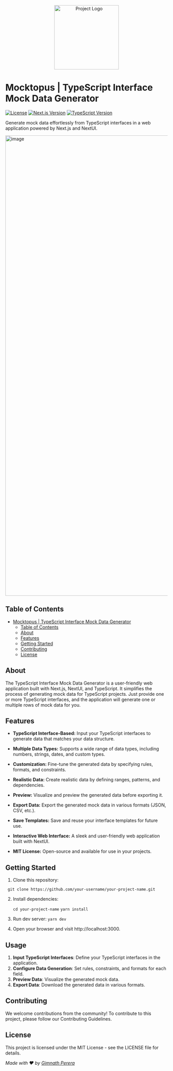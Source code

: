 <p align="center">
  <img src="https://i.ibb.co/CK8DcHm/logo.png" alt="Project Logo" width="200">
</p>

# Mocktopus | TypeScript Interface Mock Data Generator

[![License](https://img.shields.io/badge/license-MIT-blue.svg)](https://github.com/your-username/your-project-name/blob/main/LICENSE)
[![Next.js Version](https://img.shields.io/badge/Next.js-13.0.0-blueviolet.svg)](https://nextjs.org/)
[![TypeScript Version](https://img.shields.io/badge/TypeScript-4.5.2-blue.svg)](https://www.typescriptlang.org/)

Generate mock data effortlessly from TypeScript interfaces in a web application powered by Next.js and NextUI.

<img width="1431" alt="image" src="https://github.com/Gimnath-Perera/mocktopus/assets/55834384/8a9ea126-a193-4831-b455-83139546df75">

## Table of Contents

- [Mocktopus | TypeScript Interface Mock Data Generator](#mocktopus--typescript-interface-mock-data-generator)
  - [Table of Contents](#table-of-contents)
  - [About](#about)
  - [Features](#features)
  - [Getting Started](#getting-started)
  - [Contributing](#contributing)
  - [License](#license)

## About

The TypeScript Interface Mock Data Generator is a user-friendly web application built with Next.js, NextUI, and TypeScript. It simplifies the process of generating mock data for TypeScript projects. Just provide one or more TypeScript interfaces, and the application will generate one or multiple rows of mock data for you.

## Features

- **TypeScript Interface-Based:** Input your TypeScript interfaces to generate data that matches your data structure.

- **Multiple Data Types:** Supports a wide range of data types, including numbers, strings, dates, and custom types.

- **Customization:** Fine-tune the generated data by specifying rules, formats, and constraints.

- **Realistic Data:** Create realistic data by defining ranges, patterns, and dependencies.

- **Preview:** Visualize and preview the generated data before exporting it.

- **Export Data:** Export the generated mock data in various formats (JSON, CSV, etc.).

- **Save Templates:** Save and reuse your interface templates for future use.

- **Interactive Web Interface:** A sleek and user-friendly web application built with NextUI.

- **MIT License:** Open-source and available for use in your projects.

## Getting Started

1. Clone this repository:

` git clone https://github.com/your-username/your-project-name.git`

2. Install dependencies:

   `cd your-project-name`
   `yarn install`

3. Run dev server:
   `yarn dev`

4. Open your browser and visit http://localhost:3000.

## Usage

1. **Input TypeScript Interfaces**: Define your TypeScript interfaces in the application.
2. **Configure Data Generation**: Set rules, constraints, and formats for each field.
3. **Preview Data**: Visualize the generated mock data.
4. **Export Data**: Download the generated data in various formats.

## Contributing

We welcome contributions from the community! To contribute to this project, please follow our Contributing Guidelines.

## License

This project is licensed under the MIT License - see the LICENSE file for details.

_Made with ❤️ by [Gimnath Perera](https://github.com/Gimnath-Perera)_
